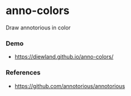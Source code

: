 # anno-colors
Draw annotorious in color

### Demo

* https://diewland.github.io/anno-colors/

### References
* https://github.com/annotorious/annotorious
